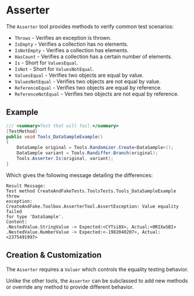# Asserter

The `Asserter` tool provides methods to verify common test scenarios:

* `Throws` - Verifies an exception is thrown.
* `IsEmpty` - Verifies a collection has no elements.
* `IsNotEmpty` - Verifies a collection has elements.
* `HasCount` - Verifies a collection has a certain number of elements.
* `Is` - Short for `ValuesEqual`.
* `IsNot` - Short for `ValuesNotEqual`.
* `ValuesEqual` - Verifies two objects are equal by value.
* `ValuesNotEqual` - Verifies two objects are not equal by value.
* `ReferenceEqual` - Verifies two objects are equal by reference.
* `ReferenceNotEqual` - Verifies two objects are not equal by reference.

## Example

```c#
/// <summary>Test that will fail.</summary>
[TestMethod]
public void Tools_DataSampleExample()
{
    DataSample original = Tools.Randomizer.Create<DataSample>();
    DataSample variant = Tools.Randiffer.Branch(original);
    Tools.Asserter.Is(original, variant);
}
```

Which gives the following message detailing the differences:

```
Result Message:
Test method CreateAndFakeTests.ToolsTests.Tools_DataSampleExample threw
exception:
CreateAndFake.Toolbox.AsserterTool.AssertException: Value equality failed
for type 'DataSample'.
Content:
.NestedValue.StringValue -> Expected:<CYTsi8X>, Actual:<0RIXwSBI>
.NestedValue.NumberValue -> Expected:<-1982040207>, Actual:<2375491997>
```

## Creation & Customization

The `Asserter` requires a `Valuer` which controls the equality testing behavior.

Unlike the other tools, the `Asserter` can be subclassed to add new methods or override any method to provide different behavior.
